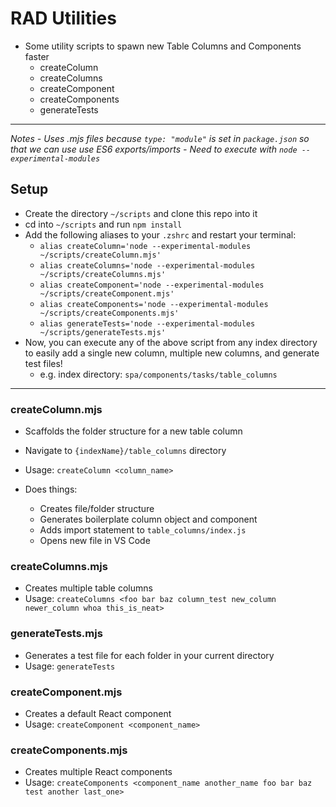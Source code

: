 # RAD Utilities
- Some utility scripts to spawn new Table Columns and Components faster
  - createColumn
  - createColumns
  - createComponent
  - createComponents
  - generateTests
---
*Notes*
*- Uses .mjs files because `type: "module"` is set in `package.json` so that we can use use ES6 exports/imports*
  *- Need to execute with `node --experimental-modules`*

## Setup
- Create the directory `~/scripts` and clone this repo into it
- cd into `~/scripts` and run `npm install`
- Add the following aliases to your `.zshrc` and restart your terminal:
  - `alias createColumn='node --experimental-modules ~/scripts/createColumn.mjs'`
  - `alias createColumns='node --experimental-modules ~/scripts/createColumns.mjs'`
  - `alias createComponent='node --experimental-modules ~/scripts/createComponent.mjs'`
  - `alias createComponents='node --experimental-modules ~/scripts/createComponents.mjs'`
  - `alias generateTests='node --experimental-modules ~/scripts/generateTests.mjs'`
- Now, you can execute any of the above script from any index directory to easily add a single new column, multiple new columns, and generate test files!
  - e.g. index directory: `spa/components/tasks/table_columns`
---

### createColumn.mjs
- Scaffolds the folder structure for a new table column
- Navigate to `{indexName}/table_columns` directory
- Usage: `createColumn <column_name>`

- Does things:
   - Creates file/folder structure
   - Generates boilerplate column object and component
   - Adds import statement to `table_columns/index.js` 
   - Opens new file in VS Code

### createColumns.mjs
- Creates multiple table columns
- Usage: `createColumns <foo bar baz column_test new_column newer_column whoa this_is_neat>`

### generateTests.mjs
- Generates a test file for each folder in your current directory
- Usage: `generateTests`

### createComponent.mjs
- Creates a default React component
- Usage: `createComponent <component_name>`

### createComponents.mjs
- Creates multiple React components
- Usage: `createComponents <component_name another_name foo bar baz test another last_one>`